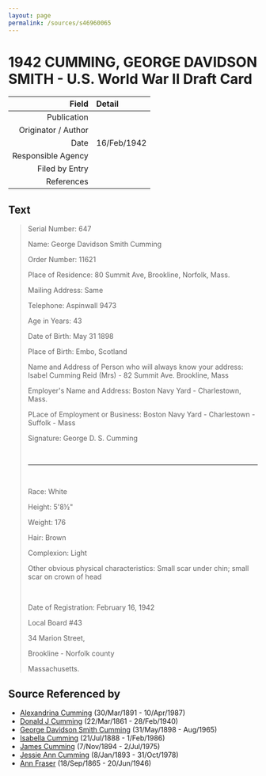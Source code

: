 ```yaml
---
layout: page
permalink: /sources/s46960065
---
```


# 1942 CUMMING, GEORGE DAVIDSON SMITH - U.S. World War II Draft Card

Field | Detail
---:|:---
Publication | 
Originator / Author | 
Date | 16/Feb/1942
Responsible Agency | 
Filed by Entry | 
References | 

## Text

> Serial Number: 647
>
> Name: George Davidson Smith Cumming
>
> Order Number: 11621
>
> Place of Residence: 80 Summit Ave, Brookline, Norfolk, Mass.
>
> Mailing Address: Same
>
> Telephone: Aspinwall 9473
>
> Age in Years: 43
>
> Date of Birth: May 31 1898
>
> Place of Birth: Embo, Scotland
>
> Name and Address of Person who will always know your address: Isabel Cumming Reid (Mrs) - 82 Summit Ave. Brookline, Mass
>
> Employer's Name and Address: Boston Navy Yard - Charlestown, Mass.
>
> PLace of Employment or Business: Boston Navy Yard - Charlestown - Suffolk - Mass
>
> Signature: George D. S. Cumming
>
> <br/>
>
> ---
>
> <br/>
>
> Race: White
>
> Height: 5'8½"
>
> Weight: 176
>
> Hair: Brown
>
> Complexion: Light
>
> Other obvious physical characteristics: Small scar under chin; small scar on crown of head
>
> <br/>
>
> Date of Registration: February 16, 1942
>
> Local Board #43
>
> 34 Marion Street,
>
> Brookline - Norfolk county
>
> Massachusetts.
>

## Source Referenced by

* [Alexandrina Cumming](../people/@57186713@-alexandrina-cumming-b1891-3-30-d1987-4-10.md) (30/Mar/1891 - 10/Apr/1987)
* [Donald J Cumming](../people/@20465544@-donald-j-cumming-b1861-3-22-d1940-2-28.md) (22/Mar/1861 - 28/Feb/1940)
* [George Davidson Smith Cumming](../people/@13773669@-george-davidson-smith-cumming-b1898-5-31-d1965-8.md) (31/May/1898 - Aug/1965)
* [Isabella Cumming](../people/@84684994@-isabella-cumming-b1888-7-21-d1986-2-1.md) (21/Jul/1888 - 1/Feb/1986)
* [James Cumming](../people/@492889@-james-cumming-b1894-11-7-d1975-7-2.md) (7/Nov/1894 - 2/Jul/1975)
* [Jessie Ann Cumming](../people/@66222886@-jessie-ann-cumming-b1893-1-8-d1978-10-31.md) (8/Jan/1893 - 31/Oct/1978)
* [Ann Fraser](../people/@70425788@-ann-fraser-b1865-9-18-d1946-6-20.md) (18/Sep/1865 - 20/Jun/1946)
